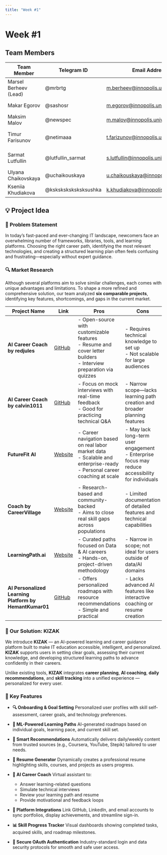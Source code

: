 ```yaml
---
title: "Week #1"
---
```


# Week #1

## **Team Members**

| Team Member            | Telegram ID          | Email Address                       | Track    | Responsibilities              |
|------------------------|----------------------|-------------------------------------|----------|-------------------------------|
| Marsel Berheev (Lead)  | @mrbrtg              | m.berheev@innopolis.university      | DevOps   | Documentation, DevOps         |
| Makar Egorov           | @sashosr             | m.egorov@innopolis.university       | Backend  | Backend Development           |
| Maksim Malov           | @newspec             | m.malov@innopolis.university        | Backend  | Backend Development           |
| Timur Farisunov        | @netimaaa            | t.farizunov@innopolis.university    | Frontend | Frontend Development, Design  |
| Sarmat Lutfullin       | @lutfullin_sarmat    | s.lutfullin@innopolis.university    | Frontend | Frontend Development, Design  |
| Ulyana Chaikovskaya    | @uchaikouskaya       | u.chaikouskaya@innopolis.university | ML       | ML Engineer, NLP              |
| Kseniia Khudiakova     | @ksksksksksksksushka | k.khudiakova@innopolis.university   | ML       | ML Engineer, NLP              |

## 💡 Project Idea

### 🚨 Problem Statement

In today’s fast-paced and ever-changing IT landscape, newcomers face an overwhelming number of frameworks, libraries, tools, and learning platforms. Choosing the right career path, identifying the most relevant technologies, and creating a structured learning plan often feels confusing and frustrating—especially without expert guidance.


### 🔍 Market Research

Although several platforms aim to solve similar challenges, each comes with unique advantages and limitations. To shape a more refined and comprehensive solution, our team analyzed **six comparable projects**, identifying key features, shortcomings, and gaps in the current market.

| **Project Name**                                       | **Link**                                                                  | **Pros**                                                                                                                      | **Cons**                                                                                            |
| ------------------------------------------------------ | ------------------------------------------------------------------------- | ----------------------------------------------------------------------------------------------------------------------------- | --------------------------------------------------------------------------------------------------- |
| **AI Career Coach by redjules**                        | [GitHub](https://github.com/redjules/ai-career-coach)                     | - Open-source with customizable features<br>- Resume and cover letter builders<br>- Interview preparation via quizzes         | - Requires technical knowledge to set up<br>- Not scalable for large audiences                      |
| **AI Career Coach by calvin1011**                      | [GitHub](https://github.com/calvin1011/ai-career-coach)                   | - Focus on mock interviews with real-time feedback<br>- Good for practicing technical Q\&A                                    | - Narrow scope—lacks learning path creation and broader planning features                           |
| **FutureFit AI**                                       | [Website](https://www.futurefit.ai/)                                      | - Career navigation based on real labor market data<br>- Scalable and enterprise-ready<br>- Personal career coaching at scale | - May lack long-term user engagement<br>- Enterprise focus may reduce accessibility for individuals |
| **Coach by CareerVillage**                             | [Website](https://www.aicareercoach.org/)                                 | - Research-based and community-backed<br>- Aims to close real skill gaps across populations                                   | - Limited documentation of detailed features and technical capabilities                             |
| **LearningPath.ai**                                    | [Website](https://learningpath.ai/)                                       | - Curated paths focused on Data & AI careers<br>- Hands-on, project-driven methodology                                        | - Narrow in scope; not ideal for users outside of data/AI domains                                   |
| **AI Personalized Learning Platform by HemantKumar01** | [GitHub](https://github.com/HemantKumar01/AIPersonalizedLearningPlatform) | - Offers personalized roadmaps with resource recommendations<br>- Simple and practical                                        | - Lacks advanced AI features like interactive coaching or resume creation                           |


### 🌟 Our Solution: **KIZAK**

We introduce **KIZAK** — an AI-powered learning and career guidance platform built to make IT education accessible, intelligent, and personalized. **KIZAK** supports users in setting clear goals, assessing their current knowledge, and developing structured learning paths to advance confidently in their careers.

Unlike existing tools, **KIZAK** integrates **career planning**, **AI coaching**, **daily recommendations**, and **skill tracking** into a unified experience — personalized for every user.

### 🚀 Key Features

* **🔍 Onboarding & Goal Setting**
  Personalized user profiles with skill self-assessment, career goals, and technology preferences.

* **🧠 ML-Powered Learning Paths**
  AI-generated roadmaps based on individual goals, learning pace, and current skill set.

* **🎯 Smart Recommendations**
  Automatically delivers daily/weekly content from trusted sources (e.g., Coursera, YouTube, Stepik) tailored to user needs.

* **📄 Resume Generator**
  Dynamically creates a professional resume highlighting skills, courses, and projects as users progress.

* **💬 AI Career Coach**
  Virtual assistant to:

  * Answer learning-related questions
  * Simulate technical interviews
  * Review your learning path and resume
  * Provide motivational and feedback loops

* **🔗 Platform Integrations**
  Link GitHub, LinkedIn, and email accounts to sync portfolios, display achievements, and streamline sign-in.

* **📊 Skill Progress Tracker**
  Visual dashboards showing completed tasks, acquired skills, and roadmap milestones.

* **🔐 Secure OAuth Authentication**
  Industry-standard login and data security protocols for smooth and safe user access.
